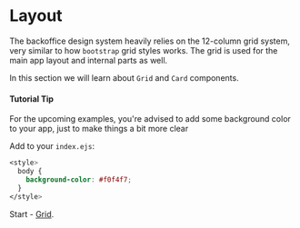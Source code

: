 # Layout

The backoffice design system heavily relies on the 12-column grid system, very similar to how `bootstrap` grid styles works. The grid is used for the main app layout and internal parts as well.

In this section we will learn about `Grid` and `Card` components.

#### Tutorial Tip
For the upcoming examples, you're advised to add some background color to your app, just to make things a bit more clear

Add to your `index.ejs`:

```css
<style>
  body {
    background-color: #f0f4f7;
  }
</style>
```

Start - [Grid](./Grid.md).
